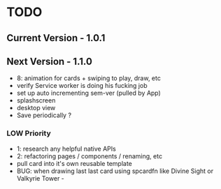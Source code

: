 # TODO


## Current Version -  1.0.1


## Next Version -  1.1.0 
- 8: animation for cards + swiping to play, draw, etc
- verify Service worker is doing his fucking job
- set up auto incrementing sem-ver (pulled by App)
- splashscreen
- desktop view
- Save periodically ?

### LOW Priority
- 1: research any helpful native APIs
- 2: refactoring pages / components / renaming, etc
- pull card into it's own reusable template
- BUG: when drawing last last card using spcardfn like Divine Sight or Valkyrie Tower - 